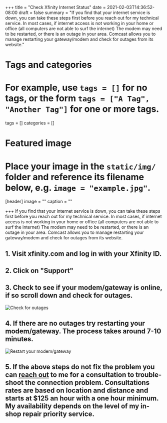 +++
title = "Check Xfinity Internet Status"
date = 2021-02-03T14:36:52-08:00
draft = false
summary = "If you find that your internet service is down, you can take these steps first before you reach out for my technical service. In most cases, if internet access is not working in your home or office (all computers are not able to surf the internet) The modem may need to be restarted, or there is an outage in your area. Comcast allows you to manage restarting your gateway/modem and check for outages from its website."
# Tags and categories
# For example, use `tags = []` for no tags, or the form `tags = ["A Tag", "Another Tag"]` for one or more tags.
tags = []
categories = []

# Featured image
# Place your image in the `static/img/` folder and reference its filename below, e.g. `image = "example.jpg"`.
[header]
image = ""
caption = ""

+++
If you find that your internet service is down, you can take these steps first before you reach out for my technical service. In most cases, if internet access is not working in your home or office (all computers are not able to surf the internet) The modem may need to be restarted, or there is an outage in your area. Comcast allows you to manage restarting your gateway/modem and check for outages from its website.

## 1. Visit xfinity.com and log in with your Xfinity ID.

## 2. Click on "Support"

## 3. Check to see if your modem/gateway is online, if so scroll down and check for outages. 

![Check for outages](/img/updates/xfinity-internet-status/Xfinity_Status_Center_Check_for_Service_Outages_In_Your_Area.png)

## 4. If there are no outages try restarting your modem/gateway. The process takes around 7-10 minutes. 

![Restart your modem/gateway](/img/updates/xfinity-internet-status/Xfinity_Status_Center_Restart_Gateway.png)

## 5. If the above steps do not fix the problem you can [reach out](/#contact) to me for a consultation to trouble-shoot the connection problem. Consultations rates are based on location and distance and starts at $125 an hour with a one hour minimum. My availability depends on the level of my in-shop repair priority service.